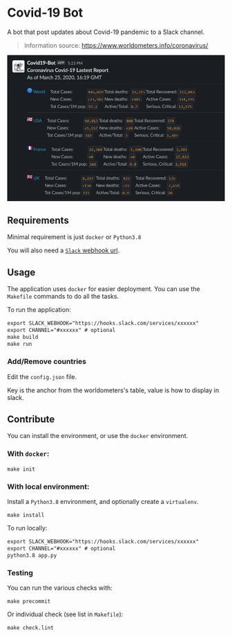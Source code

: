 # Covid-19 Bot

A bot that post updates about Covid-19 pandemic to a Slack channel.

> Information source: https://www.worldometers.info/coronavirus/

![Preview](./docs/preview.png)


## Requirements

Minimal requirement is just `docker` or `Python3.8`

You will also need a [`Slack` webhook url](https://api.slack.com/messaging/webhooks).

## Usage

The application uses `docker` for easier deployment. You can use the
`Makefile` commands to do all the tasks.

To run the application:

    export SLACK_WEBHOOK="https://hooks.slack.com/services/xxxxxx"
    export CHANNEL="#xxxxxx" # optional
    make build
    make run

### Add/Remove countries

Edit the `config.json` file.

Key is the anchor from the worldometers's table, value is how to display in slack.



## Contribute

You can install the environment, or use the `docker` environment.


### With `docker`:

    make init

### With local environment:

Install a `Python3.8` environment, and optionally create a `virtualenv`.

    make install

To run locally:

    export SLACK_WEBHOOK="https://hooks.slack.com/services/xxxxxx"
    export CHANNEL="#xxxxxx" # optional
    python3.8 app.py

### Testing

You can run the various checks with:

    make precommit

Or individual check (see list in `Makefile`):

    make check.lint
